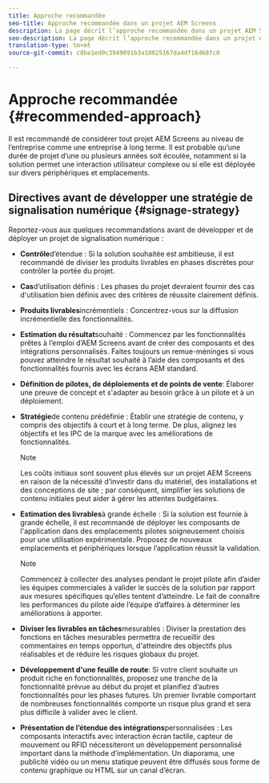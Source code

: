 ```yaml
---
title: Approche recommandée
seo-title: Approche recommandée dans un projet AEM Screens
description: La page décrit l’approche recommandée dans un projet AEM Screens.
seo-description: La page décrit l’approche recommandée dans un projet AEM Screens.
translation-type: tm+mt
source-git-commit: c8be1ed0c3949091b3a10825167da4df16d68fc0

---
```



# Approche recommandée {#recommended-approach}

Il est recommandé de considérer tout projet AEM Screens au niveau de l’entreprise comme une entreprise à long terme. Il est probable qu’une durée de projet d’une ou plusieurs années soit écoulée, notamment si la solution permet une interaction utilisateur complexe ou si elle est déployée sur divers périphériques et emplacements.

## Directives avant de développer une stratégie de signalisation numérique {#signage-strategy}

Reportez-vous aux quelques recommandations avant de développer et de déployer un projet de signalisation numérique :

* **Contrôle**d’étendue :
Si la solution souhaitée est ambitieuse, il est recommandé de diviser les produits livrables en phases discrètes pour contrôler la portée du projet.

* **Cas**d’utilisation définis :
Les phases du projet devraient fournir des cas d'utilisation bien définis avec des critères de réussite clairement définis.

* **Produits livrables**incrémentiels :
Concentrez-vous sur la diffusion incrémentielle des fonctionnalités.

* **Estimation du résultat**souhaité :
Commencez par les fonctionnalités prêtes à l’emploi d’AEM Screens avant de créer des composants et des intégrations personnalisés. Faites toujours un remue-méninges si vous pouvez atteindre le résultat souhaité à l’aide des composants et des fonctionnalités fournis avec les écrans AEM standard.

* **Définition de pilotes, de déploiements et de points de vente**:
Élaborer une preuve de concept et s'adapter au besoin grâce à un pilote et à un déploiement.

* **Stratégie**de contenu prédéfinie :
Établir une stratégie de contenu, y compris des objectifs à court et à long terme. De plus, alignez les objectifs et les IPC de la marque avec les améliorations de fonctionnalités.

   >[!NOTE]
   >
   > Les coûts initiaux sont souvent plus élevés sur un projet AEM Screens en raison de la nécessité d’investir dans du matériel, des installations et des conceptions de site ; par conséquent, simplifier les solutions de contenu initiales peut aider à gérer les attentes budgétaires.

* **Estimation des livrables**à grande échelle :
Si la solution est fournie à grande échelle, il est recommandé de déployer les composants de l'application dans des emplacements pilotes soigneusement choisis pour une utilisation expérimentale. Proposez de nouveaux emplacements et périphériques lorsque l’application réussit la validation.

   >[!NOTE]
   >
   > Commencez à collecter des analyses pendant le projet pilote afin d’aider les équipes commerciales à valider le succès de la solution par rapport aux mesures spécifiques qu’elles tentent d’atteindre. Le fait de connaître les performances du pilote aide l’équipe d’affaires à déterminer les améliorations à apporter.

* **Diviser les livrables en tâches**mesurables :
Diviser la prestation des fonctions en tâches mesurables permettra de recueillir des commentaires en temps opportun, d'atteindre des objectifs plus réalisables et de réduire les risques globaux du projet.

* **Développement d'une feuille de route**:
Si votre client souhaite un produit riche en fonctionnalités, proposez une tranche de la fonctionnalité prévue au début du projet et planifiez d’autres fonctionnalités pour les phases futures. Un premier livrable comportant de nombreuses fonctionnalités comporte un risque plus grand et sera plus difficile à valider avec le client.

* **Présentation de l’étendue des intégrations**personnalisées :
Les composants interactifs avec interaction écran tactile, capteur de mouvement ou RFID nécessiteront un développement personnalisé important dans la méthode d’implémentation. Un diaporama, une publicité vidéo ou un menu statique peuvent être diffusés sous forme de contenu graphique ou HTML sur un canal d’écran.

